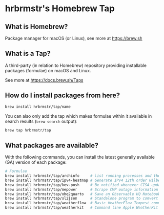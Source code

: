 # hrbrmstr's Homebrew Tap

## What is Homebrew?

Package manager for macOS (or Linux), see more at https://brew.sh

## What is a Tap?

A third-party (in relation to Homebrew) repository providing installable
packages (formulae) on macOS and Linux.

See more at https://docs.brew.sh/Taps

## How do I install packages from here?

```sh
brew install hrbrmstr/tap/name
```

You can also only add the tap which makes formulae within it
available in search results (`brew search` output):

```sh
brew tap hrbrmstr/tap
```

## What packages are available?

With the following commands, you can install the latest generally available (GA) version of each package:
```sh
# Formulae
brew install hrbrmstr/tap/archinfo     # list running processes and the architecture they are running under
brew install hrbrmstr/tap/ipv4-heatmap # Generate IPv4 12th order Hilbert heatmaps from a file of IPv4 addresses.
brew install hrbrmstr/tap/kev-push     # Be notified whenever CISA updates their Known Exploited Vulnerabilities (KEV) Catalog.
brew install hrbrmstr/tap/mepower      # Scrape CMP outage information to JSON.
brew install hrbrmstr/tap/ohq2quarto   # Save an Observable HQ Notebook to a Quarto project.
brew install hrbrmstr/tap/sl2json      # Standalone program to convert Lowrance SL2 files to ndjson.
brew install hrbrmstr/tap/weatherflow  # Basic WeatherFlow Tempest command line UDP receiver in Rust.
brew install hrbrmstr/tap/weatherkit   # Command line Apple WeatherKit REST API weather conditions and hourly/daily foreacast utility
```

